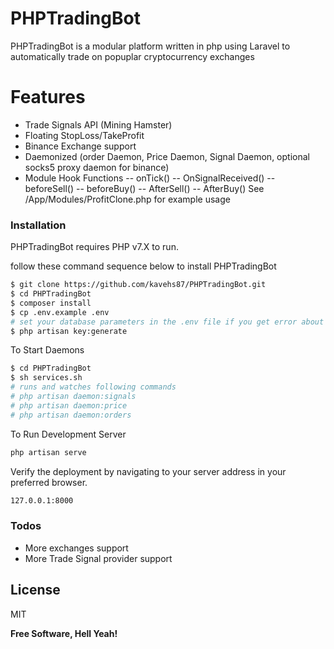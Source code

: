 # PHPTradingBot


PHPTradingBot is a modular platform written in php using Laravel to automatically trade on popuplar cryptocurrency exchanges

# Features

  - Trade Signals API (Mining Hamster)
  - Floating StopLoss/TakeProfit
  - Binance Exchange support
  - Daemonized (order Daemon, Price Daemon, Signal Daemon, optional socks5 proxy daemon for binance)
  - Module Hook Functions
  -- onTick()
  --  OnSignalReceived()
  -- beforeSell()
  -- beforeBuy()
  -- AfterSell()
  -- AfterBuy()
    See /App/Modules/ProfitClone.php for example usage



### Installation

PHPTradingBot requires PHP v7.X to run.

follow these command sequence below to install PHPTradingBot

```sh
$ git clone https://github.com/kavehs87/PHPTradingBot.git
$ cd PHPTradingBot
$ composer install
$ cp .env.example .env
# set your database parameters in the .env file if you get error about APP_KEY try running this command 
$ php artisan key:generate 
```

To Start Daemons

```sh
$ cd PHPTradingBot
$ sh services.sh
# runs and watches following commands
# php artisan daemon:signals
# php artisan daemon:price
# php artisan daemon:orders
```

To Run Development Server

```sh
php artisan serve
```

Verify the deployment by navigating to your server address in your preferred browser.

```sh
127.0.0.1:8000
```

### Todos

 - More exchanges support
 - More Trade Signal provider support

License
----

MIT


**Free Software, Hell Yeah!**
